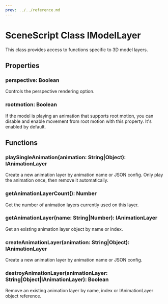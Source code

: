 ```yaml
---
prev: ../../reference.md
---
```


# SceneScript Class IModelLayer

This class provides access to functions specific to 3D model layers.

## Properties

### perspective: Boolean

Controls the perspective rendering option.

### rootmotion: Boolean

If the model is playing an animation that supports root motion, you can disable and enable movement from root motion with this property. It's enabled by default.

## Functions

### playSingleAnimation(animation: String|Object): IAnimationLayer

Create a new animation layer by animation name or JSON config. Only play the animation once, then remove it automatically.

### getAnimationLayerCount(): Number

Get the number of animation layers currently used on this layer.

### getAnimationLayer(name: String|Number): IAnimationLayer

Get an existing animation layer object by name or index.

### createAnimationLayer(animation: String|Object): IAnimationLayer

Create a new animation layer by animation name or JSON config.

### destroyAnimationLayer(animationLayer: String|Object|IAnimationLayer): Boolean

Remove an existing animation layer by name, index or IAnimationLayer object reference.